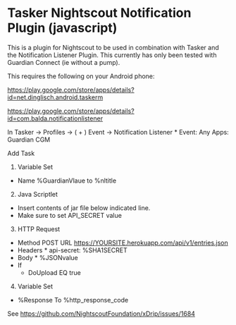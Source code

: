 # Tasker Nightscout Notification Plugin (javascript)
This is a plugin for Nightscout to be used in combination with Tasker and the Notification Listener Plugin. This currently has only been tested with Guardian Connect (ie without a pump).

This requires the following on your Android phone: 

https://play.google.com/store/apps/details?id=net.dinglisch.android.taskerm

https://play.google.com/store/apps/details?id=com.balda.notificationlistener

In Tasker -> Profiles
-> ( + ) Event
   -> Notification Listener
     * Event: Any Apps: Guardian CGM

Add Task
 1. Variable Set
   * Name %GuardianVlaue to %nltitle
 2. Java Scriptlet
   * Insert contents of jar file below indicated line. 
   * Make sure to set API_SECRET value
 3. HTTP Request
   * Method POST URL https://YOURSITE.herokuapp.com/api/v1/entries.json
   * Headers
    * api-secret: %SHA1SECRET
  *  Body
    * %JSONvalue
  * If
    * DoUpload EQ true
 4. Variable Set
  * %Response To %http_response_code
   


See https://github.com/NightscoutFoundation/xDrip/issues/1684
